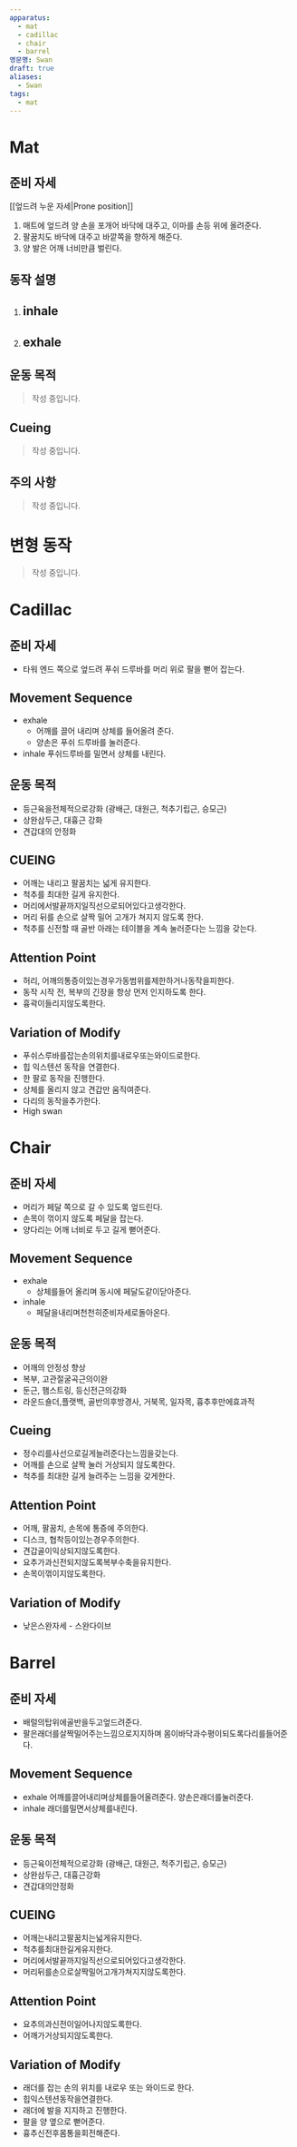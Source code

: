 ```yaml
---
apparatus:
  - mat
  - cadillac
  - chair
  - barrel
영문명: Swan
draft: true
aliases:
  - Swan
tags:
  - mat
---
```


# Mat

## 준비 자세

[[엎드려 누운 자세|Prone position]]

1. 매트에 엎드려 양 손을 포개어 바닥에 대주고, 이마를 손등 위에 올려준다.
2. 팔꿈치도 바닥에 대주고 바깥쪽을 향하게 해준다.
3. 양 발은 어깨 너비만큼 벌린다.

## 동작 설명

1. inhale
   -

2. exhale
   -

## 운동 목적

> 작성 중입니다.

## Cueing

> 작성 중입니다.

## 주의 사항

> 작성 중입니다.

# 변형 동작

> 작성 중입니다.

# Cadillac

## 준비 자세

- 타워 엔드 쪽으로 엎드려 푸쉬 드루바를 머리 위로 팔을 뻗어 잡는다.

## Movement Sequence

- exhale
    - 어깨를 끌어 내리며 상체를 들어올려 준다.
    - 양손은 푸쉬 드루바를 눌러준다.
- inhale 푸쉬드루바를 밀면서 상체를 내린다.

## 운동 목적

- 등근육을전체적으로강화 (광배근, 대원근, 척추기립근, 승모근)
- 상완삼두근, 대흉근 강화
- 견갑대의 안정화

## CUEING

- 어깨는 내리고 팔꿈치는 넓게 유지한다.
- 척추를 최대한 길게 유지한다.
- 머리에서발끝까지일직선으로되어있다고생각한다.
- 머리 뒤를 손으로 살짝 밀어 고개가 쳐지지 않도록 한다.
- 척추를 신전할 때 골반 아래는 테이블을 계속 눌러준다는 느낌을 갖는다.

## Attention Point

- 허리, 어깨의통증이있는경우가동범위를제한하거나동작을피한다.
- 동작 시작 전, 복부의 긴장을 항상 먼저 인지하도록 한다.
- 흉곽이들리지않도록한다.

## Variation of Modify

- 푸쉬스루바를잡는손의위치를내로우또는와이드로한다.
- 힙 익스텐션 동작을 연결한다.
- 한 팔로 동작을 진행한다.
- 상체를 올리지 않고 견갑만 움직여준다.
- 다리의 동작을추가한다.
- High swan

# Chair

## 준비 자세

- 머리가 페달 쪽으로 갈 수 있도록 엎드린다.
- 손목이 꺾이지 않도록 페달을 잡는다.
- 양다리는 어깨 너비로 두고 길게 뻗어준다.

## Movement Sequence

- exhale
    - 상체를들어 올리며 동시에 페달도같이닫아준다.
- inhale
    - 페달을내리며천천히준비자세로돌아온다.

## 운동 목적

- 어깨의 안정성 향상
- 복부, 고관절굴곡근의이완
- 둔근, 햄스트링, 등신전근의강화
- 라운드숄더,플랫백, 골반의후방경사, 거북목, 일자목, 흉추후만에효과적

## Cueing

- 정수리를사선으로길게늘려준다는느낌을갖는다.
- 어깨를 손으로 살짝 눌러 거상되지 않도록한다.
- 척추를 최대한 길게 늘려주는 느낌을 갖게한다.

## Attention Point

- 어깨, 팔꿈치, 손목에 통증에 주의한다.
- 디스크, 협착등이있는경우주의한다.
- 견갑골이익상되지않도록한다.
- 요추가과신전되지않도록복부수축을유지한다.
- 손목이꺾이지않도록한다.

## Variation of Modify

- 낮은스완자세 - 스완다이브

# Barrel

## 준비 자세

- 배럴의탑위에골반을두고엎드려준다.
- 팔은래더를살짝밀어주는느낌으로지지하며 몸이바닥과수평이되도록다리를들어준다.

## Movement Sequence

- exhale 어깨를끌어내리며상체를들어올려준다. 양손은래더를눌러준다.
- inhale 래더를밀면서상체를내린다.

## 운동 목적

- 등근육이전체적으로강화 (광배근, 대원근, 척주기립근, 승모근)
- 상완삼두근, 대흉근강화
- 견갑대의안정화

## CUEING

- 어깨는내리고팔꿈치는넓게유지한다.
- 척추를최대한길게유지한다.
- 머리에서발끝까지일직선으로되어있다고생각한다.
- 머리뒤를손으로살짝밀어고개가쳐지지않도록한다.

## Attention Point

- 요추의과신전이일어나지않도록한다.
- 어깨가거상되지않도록한다.

## Variation of Modify

- 래더를 잡는 손의 위치를 내로우 또는 와이드로 한다.
- 힙익스텐션동작을연결한다.
- 래더에 발을 지지하고 진행한다.
- 팔을 양 옆으로 뻗어준다.
- 흉추신전후몸통을회전해준다.